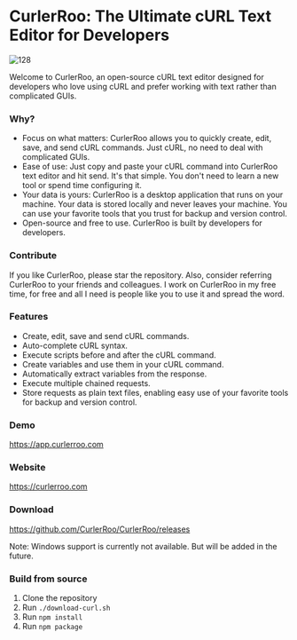 # CurlerRoo: The Ultimate cURL Text Editor for Developers

![128](https://github.com/CurlerRoo/CurlerRoo/assets/19520603/35768254-ff9d-4e5f-b9c9-d9e2397f6f6b)

Welcome to CurlerRoo, an open-source cURL text editor designed for developers who love using cURL and prefer working with text rather than complicated GUIs.

### Why?
- Focus on what matters: CurlerRoo allows you to quickly create, edit, save, and send cURL commands. Just cURL, no need to deal with complicated GUIs.
- Ease of use: Just copy and paste your cURL command into CurlerRoo text editor and hit send. It's that simple. You don't need to learn a new tool or spend time configuring it.
- Your data is yours: CurlerRoo is a desktop application that runs on your machine. Your data is stored locally and never leaves your machine. You can use your favorite tools that you trust for backup and version control.
- Open-source and free to use. CurlerRoo is built by developers for developers.

### Contribute
If you like CurlerRoo, please star the repository. Also, consider referring CurlerRoo to your friends and colleagues. I work on CurlerRoo in my free time, for free and all I need is people like you to use it and spread the word.

### Features
- Create, edit, save and send cURL commands.
- Auto-complete cURL syntax.
- Execute scripts before and after the cURL command.
- Create variables and use them in your cURL command.
- Automatically extract variables from the response.
- Execute multiple chained requests.
- Store requests as plain text files, enabling easy use of your favorite tools for backup and version control.

### Demo
https://app.curlerroo.com

### Website
https://curlerroo.com

### Download
https://github.com/CurlerRoo/CurlerRoo/releases

Note: Windows support is currently not available. But will be added in the future.

### Build from source

1. Clone the repository
2. Run `./download-curl.sh`
3. Run `npm install`
4. Run `npm package`
